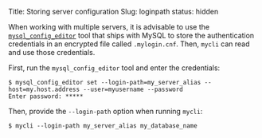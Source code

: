 Title: Storing server configuration
Slug: loginpath
status: hidden


When working with multiple servers, it is advisable to use the
[`mysql_config_editor`](https://dev.mysql.com/doc/refman/5.7/en/mysql-config-editor.html)
tool that ships with MySQL to store the authentication credentials in an encrypted file called
`.mylogin.cnf`. Then, `mycli` can read and use those credentials.

First, run the `mysql_config_editor` tool and enter the credentials:

```
$ mysql_config_editor set --login-path=my_server_alias --host=my.host.address --user=myusername --password
Enter password: *****
```

Then, provide the `--login-path` option when running `mycli`:

```
$ mycli --login-path my_server_alias my_database_name
```
